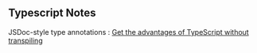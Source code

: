 Typescript Notes
--------------



JSDoc-style type annotations : [Get the advantages of TypeScript without transpiling](http://seg.phault.net/blog/2017/10/typescript-without-transpiling/?utm_content=buffer8a673&utm_medium=social&utm_source=twitter.com&utm_campaign=buffer)




